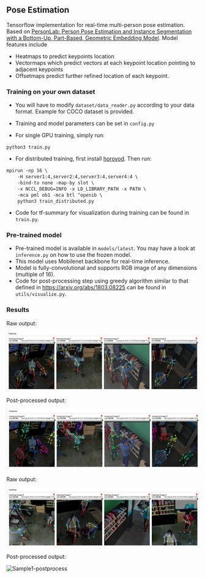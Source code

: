 ## Pose Estimation
Tensorflow implementation for real-time multi-person pose estimation. Based on [PersonLab: Person Pose Estimation and Instance Segmentation with a Bottom-Up, Part-Based, Geometric Embedding Model](https://arxiv.org/abs/1803.08225). Model features include

* Heatmaps to predict keypoints location
* Vectormaps which predict vectors at each keypoint location pointing to adjacent keypoints 
* Offsetmaps predict further refined location of each keypoint.


### Training on your own dataset 

* You will have to modify `dataset/data_reader.py` according to your data format. Example for COCO dataset is provided. 
 
* Training and model parameters can be set in `config.py`
 
* For single GPU training, simply run: 
```
python3 train.py
``` 
 
* For distributed training, first install [horovod](https://github.com/uber/horovod). Then run: 
```
mpirun -np 16 \
    -H server1:4,server2:4,server3:4,server4:4 \
    -bind-to none -map-by slot \
    -x NCCL_DEBUG=INFO -x LD_LIBRARY_PATH -x PATH \
    -mca pml ob1 -mca btl ^openib \
    python3 train_distributed.py
```

* Code for tf-summary for visualization during training can be found in `train.py`. 


### Pre-trained model
* Pre-trained model is available in `models/latest`. You may have a look at `inference.py` on how to use the frozen model. 
* This model uses Mobilenet backbone for real-time inference.
* Model is fully-convolutional and supports RGB image of any dimensions (multiple of 16).
* Code for post-processing step using greedy algorithm similar to that defined in https://arxiv.org/abs/1803.08225  can be found in `utils/visualize.py`.


### Results 

Raw output: 

![Sample1-raw](extras/out_heatmap.png) 

Post-processed output: 

![Sample1-postprocess](extras/out_instances.png)


Raw output: 

![Sample1-raw](extras/out_heatmap_3.png) 

Post-processed output: 

![Sample1-postprocess](extras/out_instances_3.png)


